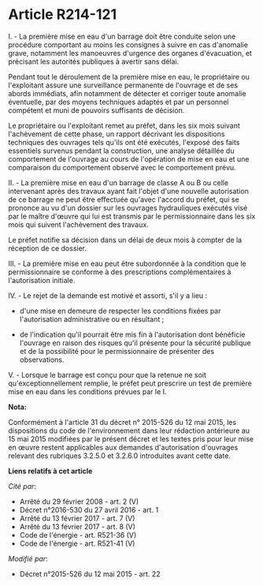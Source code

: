 # Article R214-121

I. - La première mise en eau d'un barrage doit être conduite selon une procédure comportant au moins les consignes à suivre
en cas d'anomalie grave, notamment les manoeuvres d'urgence des organes d'évacuation, et précisant les autorités publiques à
avertir sans délai.

Pendant tout le déroulement de la première mise en eau, le propriétaire ou l'exploitant assure une surveillance permanente de
l'ouvrage et de ses abords immédiats, afin notamment de détecter et corriger toute anomalie éventuelle, par des moyens
techniques adaptés et par un personnel compétent et muni de pouvoirs suffisants de décision.

Le propriétaire ou l'exploitant remet au préfet, dans les six mois suivant l'achèvement de cette phase, un rapport décrivant
les dispositions techniques des ouvrages tels qu'ils ont été exécutés, l'exposé des faits essentiels survenus pendant la
construction, une analyse détaillée du comportement de l'ouvrage au cours de l'opération de mise en eau et une comparaison du
comportement observé avec le comportement prévu.

II. - La première mise en eau d'un barrage de classe A ou B ou celle intervenant après des travaux ayant fait l'objet d'une
nouvelle autorisation de ce barrage ne peut être effectuée qu'avec l'accord du préfet, qui se prononce au vu d'un dossier sur
les ouvrages hydrauliques exécutés visé par le maître d'œuvre qui lui est transmis par le permissionnaire dans les six mois
qui suivent l'achèvement des travaux.

Le préfet notifie sa décision dans un délai de deux mois à compter de la réception de ce dossier.

III. - La première mise en eau peut être subordonnée à la condition que le permissionnaire se conforme à des prescriptions
complémentaires à l'autorisation initiale.

IV. - Le rejet de la demande est motivé et assorti, s'il y a lieu :

- d'une mise en demeure de respecter les conditions fixées par l'autorisation administrative ou en résultant ;

- de l'indication qu'il pourrait être mis fin à l'autorisation dont bénéficie l'ouvrage en raison des risques qu'il présente
pour la sécurité publique et de la possibilité pour le permissionnaire de présenter des observations.

V. - Lorsque le barrage est conçu pour que la retenue ne soit qu'exceptionnellement remplie, le préfet peut prescrire un test
de première mise en eau dans les conditions prévues par le I.

**Nota:**

Conformément à l'article 31 du décret n° 2015-526 du 12 mai 2015, les dispositions du code de l'environnement dans leur
rédaction antérieure au 15 mai 2015 modifiées par le présent décret et les textes pris pour leur mise en œuvre restent
applicables aux demandes d'autorisation d'ouvrages relevant des rubriques 3.2.5.0 et 3.2.6.0 introduites avant cette date.

**Liens relatifs à cet article**

_Cité par_:

  - Arrêté du 29 février 2008 - art. 2 (V)
  - Décret n°2016-530 du 27 avril 2016 - art. 1
  - Arrêté du 13 février 2017 - art. 7 (V)
  - Arrêté du 13 février 2017 - art. 8 (V)
  - Code de l'énergie - art. R521-36 (V)
  - Code de l'énergie - art. R521-41 (V)

_Modifié par_:

  - Décret n°2015-526 du 12 mai 2015 - art. 22
